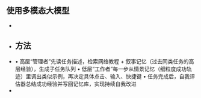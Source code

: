 ## 使用多模态大模型
-
- ## 方法
- • 高层“管理者”先读任务描述，检索网络教程 + 叙事记忆（过去同类任务的高层经验），生成子任务队列
  • 低层“工作者”每一步从情景记忆（细粒度成功轨迹）里调出类似示例，再决定具体点击、输入、快捷键
  • 任务完成后，自我评估器总结成功经验并写回记忆库，实现持续自我改进
-
